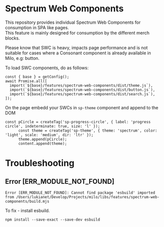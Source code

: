 # Spectrum Web Components

This repository provides individual Spectrum Web Components for consumption in SPA like pages.<br>
This feature is mainly designed for consumption by the different merch blocks.

Please know that SWC is heavy, impacts page performance and is not suitable for cases where a Consonant component is already available in Milo, e.g: button.

To load SWC components, do as follows:

```
const { base } = getConfig();
await Promise.all([
  import(`${base}/features/spectrum-web-components/dist/theme.js`),
  import(`${base}/features/spectrum-web-components/dist/button.js`),
  import(`${base}/features/spectrum-web-components/dist/search.js`),
]);
```
On the page embedd your SWCs in `sp-theme` component and append to the DOM

```
const pCircle = createTag('sp-progress-circle', { label: 'progress circle', indeterminate: true, size: 'l' });
      const theme = createTag('sp-theme', { theme: 'spectrum', color: 'light', scale: 'medium', dir: 'ltr' });
      theme.append(pCircle);
      content.append(theme);
```

# Troubleshooting

## Error [ERR_MODULE_NOT_FOUND]
```
Error [ERR_MODULE_NOT_FOUND]: Cannot find package 'esbuild' imported from /Users/lukianet/Develop/Projects/milo/libs/features/spectrum-web-components/build.mjs
```
To fix - install esbuild.
```
npm install --save-exact --save-dev esbuild
```
